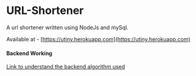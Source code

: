 # URL-Shortener
A url shortener written using NodeJs and mySql.  

Available at - [https://utiny.herokuapp.com](https://utiny.herokuapp.com)  

#### Backend Working

[Link to understand the backend algorithm used](https://utiny.herokuapp.com/h5)  

